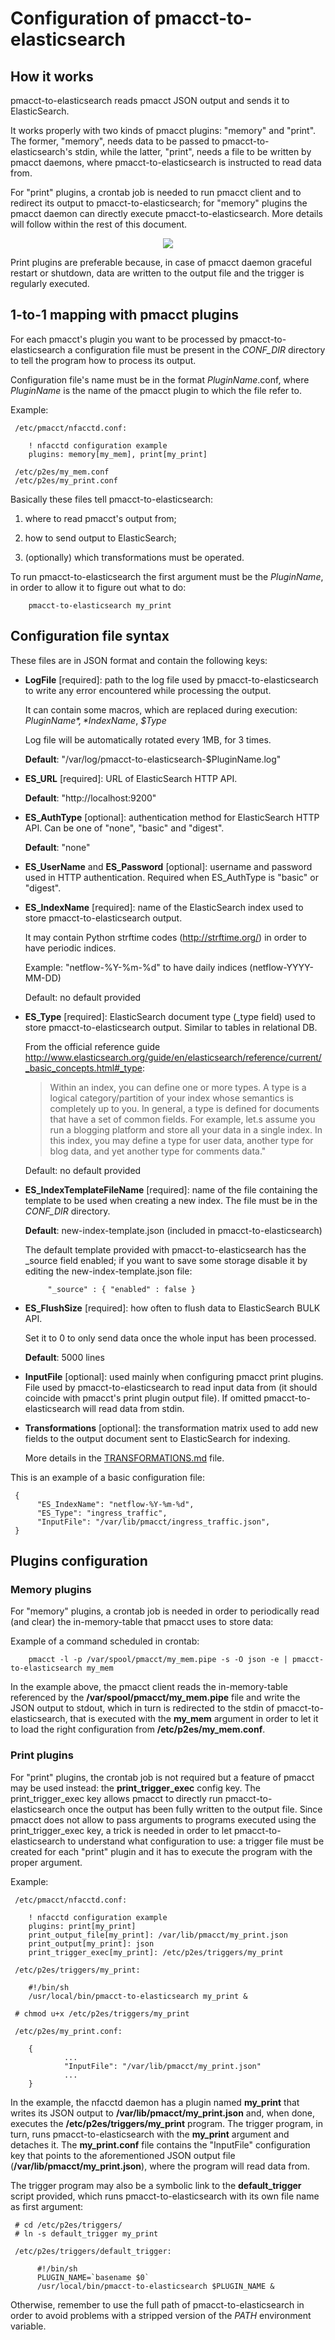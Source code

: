 # Configuration of pmacct-to-elasticsearch

## How it works

pmacct-to-elasticsearch reads pmacct JSON output and sends it to ElasticSearch.

It works properly with two kinds of pmacct plugins: "memory" and "print".
The former, "memory", needs data to be passed to pmacct-to-elasticsearch's
stdin, while the latter, "print", needs a file to be written by pmacct
daemons, where pmacct-to-elasticsearch is instructed to read data from.

For "print" plugins, a crontab job is needed to run pmacct client and to
redirect its output to pmacct-to-elasticsearch; for "memory" plugins the pmacct
daemon can directly execute pmacct-to-elasticsearch. More details will follow
within the rest of this document.

<p align="center"><img src="https://raw.github.com/pierky/pmacct-to-elasticsearch/master/img/config_files.png"/></p>

Print plugins are preferable because, in case of pmacct daemon graceful
restart or shutdown, data are written to the output file and the trigger
is regularly executed.

## 1-to-1 mapping with pmacct plugins

For each pmacct's plugin you want to be processed by pmacct-to-elasticsearch
a configuration file must be present in the *CONF_DIR* directory to tell the
program how to process its output.

Configuration file's name must be in the format *PluginName*.conf, where
*PluginName* is the name of the pmacct plugin to which the file refer to.

Example:

     /etc/pmacct/nfacctd.conf:

        ! nfacctd configuration example
        plugins: memory[my_mem], print[my_print]

     /etc/p2es/my_mem.conf
     /etc/p2es/my_print.conf

Basically these files tell pmacct-to-elasticsearch:

1. where to read pmacct's output from;

2. how to send output to ElasticSearch;

3. (optionally) which transformations must be operated.

To run pmacct-to-elasticsearch the first argument must be the *PluginName*,
in order to allow it to figure out what to do:

        pmacct-to-elasticsearch my_print

## Configuration file syntax

These files are in JSON format and contain the following keys:

- **LogFile** [required]: path to the log file used by pmacct-to-elasticsearch
   to write any error encountered while processing the output.

   It can contain some macros, which are replaced during execution:
   *$PluginName*, *$IndexName*, *$Type*

   Log file will be automatically rotated every 1MB, for 3 times.

   **Default**: "/var/log/pmacct-to-elasticsearch-$PluginName.log"

- **ES_URL** [required]: URL of ElasticSearch HTTP API.

   **Default**: "http://localhost:9200"

- **ES_AuthType** [optional]: authentication method for ElasticSearch HTTP API.
   Can be one of "none", "basic" and "digest".

   **Default**: "none"

- **ES_UserName** and **ES_Password** [optional]: username and password used
   in HTTP authentication. Required when ES_AuthType is "basic" or "digest".

- **ES_IndexName** [required]: name of the ElasticSearch index used to store
   pmacct-to-elasticsearch output.

   It may contain Python strftime codes (http://strftime.org/) in order
   to have periodic indices.

   Example:
     "netflow-%Y-%m-%d" to have daily indices (netflow-YYYY-MM-DD)

   Default: no default provided

- **ES_Type** [required]: ElasticSearch document type (_type field) used to store
   pmacct-to-elasticsearch output. Similar to tables in relational DB.

   From the official reference guide
   http://www.elasticsearch.org/guide/en/elasticsearch/reference/current/_basic_concepts.html#_type:

   > Within an index, you can define one or more types. A type is a logical
   > category/partition of your index whose semantics is completely up to
   > you. In general, a type is defined for documents that have a set of
   > common fields. For example, let.s assume you run a blogging platform
   > and store all your data in a single index. In this index, you may
   > define a type for user data, another type for blog data, and yet
   > another type for comments data."

   Default: no default provided

- **ES_IndexTemplateFileName** [required]: name of the file containing the
   template to be used when creating a new index. The file must be in the
   *CONF_DIR* directory.

   **Default**: new-index-template.json (included in pmacct-to-elasticsearch)

   The default template provided with pmacct-to-elasticsearch has the
   _source field enabled; if you want to save some storage disable it
   by editing the new-index-template.json file:

           "_source" : { "enabled" : false }

- **ES_FlushSize** [required]: how often to flush data to ElasticSearch BULK API.

   Set it to 0 to only send data once the whole input has been processed.

   **Default**: 5000 lines

- **InputFile** [optional]: used mainly when configuring pmacct print plugins.
   File used by pmacct-to-elasticsearch to read input data from (it
   should coincide with pmacct's print plugin output file).
   If omitted pmacct-to-elasticsearch will read data from stdin.

- **Transformations** [optional]: the transformation matrix used to add new
   fields to the output document sent to ElasticSearch for indexing.

   More details in the [TRANSFORMATIONS.md](TRANSFORMATIONS.md) file.

This is an example of a basic configuration file:

     {
          "ES_IndexName": "netflow-%Y-%m-%d",
          "ES_Type": "ingress_traffic",
          "InputFile": "/var/lib/pmacct/ingress_traffic.json",
     }

## Plugins configuration

### Memory plugins

For "memory" plugins, a crontab job is needed in order to periodically read
(and clear) the in-memory-table that pmacct uses to store data:

Example of a command scheduled in crontab:

        pmacct -l -p /var/spool/pmacct/my_mem.pipe -s -O json -e | pmacct-to-elasticsearch my_mem

In the example above, the pmacct client reads the in-memory-table
referenced by the **/var/spool/pmacct/my_mem.pipe** file and write the JSON
output to stdout, which in turn is redirected to the stdin of
pmacct-to-elasticsearch, that is executed with the **my_mem** argument in order
to let it to load the right configuration from **/etc/p2es/my_mem.conf**.

### Print plugins

For "print" plugins, the crontab job is not required but a feature of pmacct
may be used instead: the **print_trigger_exec** config key.
The print_trigger_exec key allows pmacct to directly run
pmacct-to-elasticsearch once the output has been fully written to the output
file. Since pmacct does not allow to pass arguments to programs executed using
the print_trigger_exec key, a trick is needed in order to let
pmacct-to-elasticsearch to understand what configuration to use: a trigger
file must be created for each "print" plugin and it has to execute the
program with the proper argument.

Example:

     /etc/pmacct/nfacctd.conf:

        ! nfacctd configuration example
        plugins: print[my_print]
        print_output_file[my_print]: /var/lib/pmacct/my_print.json
        print_output[my_print]: json
        print_trigger_exec[my_print]: /etc/p2es/triggers/my_print

     /etc/p2es/triggers/my_print:

        #!/bin/sh
        /usr/local/bin/pmacct-to-elasticsearch my_print &

     # chmod u+x /etc/p2es/triggers/my_print

     /etc/p2es/my_print.conf:

        {
                ...
                "InputFile": "/var/lib/pmacct/my_print.json"
                ...
        }

In the example, the nfacctd daemon has a plugin named **my_print** that writes
its JSON output to **/var/lib/pmacct/my_print.json** and, when done, executes
the **/etc/p2es/triggers/my_print** program. The trigger program, in turn, runs
pmacct-to-elasticsearch with the **my_print** argument and detaches it.
The **my_print.conf** file contains the "InputFile" configuration key that points
to the aforementioned JSON output file (**/var/lib/pmacct/my_print.json**), where
the program will read data from.

The trigger program may also be a symbolic link to the **default_trigger** script
provided, which runs pmacct-to-elasticsearch with its own file name as first
argument:

     # cd /etc/p2es/triggers/
     # ln -s default_trigger my_print
     
     /etc/p2es/triggers/default_trigger:
          
          #!/bin/sh
          PLUGIN_NAME=`basename $0`
          /usr/local/bin/pmacct-to-elasticsearch $PLUGIN_NAME &

Otherwise, remember to use the full path of pmacct-to-elasticsearch in order 
to avoid problems with a stripped version of the *PATH* environment variable.
